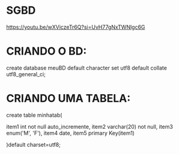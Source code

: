 # SGBD

https://youtu.be/wXViczeTr6Q?si=UvH77gNxTWNlgc6G

# CRIANDO O BD:

create database meuBD
default character set utf8 
default collate utf8_general_ci;

# CRIANDO UMA TABELA:

create table minhatab(

item1 int not null auto_incremente,
item2 varchar(20) not null,
item3 enum('M', 'F'),
item4 date,
item5
primary Key(item1)

)default charset=utf8;


